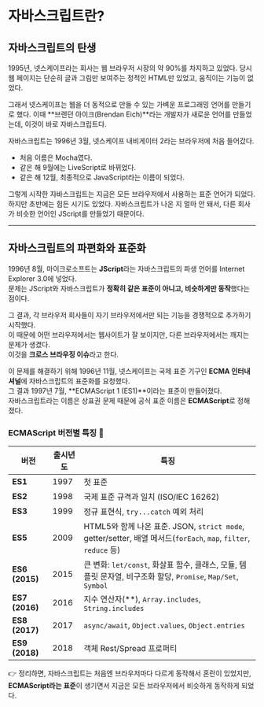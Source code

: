 # 자바스크립트란?

## 자바스크립트의 탄생
1995년, 넷스케이프라는 회사는 웹 브라우저 시장의 약 90%를 차지하고 있었다. 당시 웹 페이지는 단순히 글과 그림만 보여주는 정적인 HTML만 있었고, 움직이는 기능이 없었다.

그래서 넷스케이프는 웹을 더 동적으로 만들 수 있는 가벼운 프로그래밍 언어를 만들기로 했다. 이때 **브렌던 아이크(Brendan Eich)**라는 개발자가 새로운 언어를 만들었는데, 이것이 바로 자바스크립트다.

자바스크립트는 1996년 3월, 넷스케이프 내비게이터 2라는 브라우저에 처음 들어갔다.
* 처음 이름은 Mocha였다.
* 같은 해 9월에는 LiveScript로 바뀌었다.
* 같은 해 12월, 최종적으로 JavaScript라는 이름이 되었다.

그렇게 시작한 자바스크립트는 지금은 모든 브라우저에서 사용하는 표준 언어가 되었다. 하지만 초반에는 힘든 시기도 있었다. 자바스크립트가 나온 지 얼마 안 돼서, 다른 회사가 비슷한 언어인 JScript를 만들었기 때문이다.

---

## 자바스크립트의 파편화와 표준화
1996년 8월, 마이크로소프트는 **JScript**라는 자바스크립트의 파생 언어를 Internet Explorer 3.0에 넣었다.  
문제는 JScript와 자바스크립트가 **정확히 같은 표준이 아니고, 비슷하게만 동작**했다는 점이다.  

그 결과, 각 브라우저 회사들이 자기 브라우저에서만 되는 기능을 경쟁적으로 추가하기 시작했다.  
이 때문에 어떤 브라우저에서는 웹사이트가 잘 보이지만, 다른 브라우저에서는 깨지는 문제가 생겼다.  
이것을 **크로스 브라우징 이슈**라고 한다.  

이 문제를 해결하기 위해 1996년 11월, 넷스케이프는 국제 표준 기구인 **ECMA 인터내셔널**에 자바스크립트의 표준화를 요청했다.  
그 결과 1997년 7월, **ECMAScript 1 (ES1)**이라는 표준이 만들어졌다.  
자바스크립트라는 이름은 상표권 문제 때문에 공식 표준 이름은 **ECMAScript**로 정해졌다.  

### ECMAScript 버전별 특징 📌

| 버전 | 출시년도 | 특징 |
|------|---------|------|
| **ES1** | 1997 | 첫 표준 |
| **ES2** | 1998 | 국제 표준 규격과 일치 (ISO/IEC 16262) |
| **ES3** | 1999 | 정규 표현식, `try...catch` 예외 처리 |
| **ES5** | 2009 | HTML5와 함께 나온 표준. JSON, `strict mode`, getter/setter, 배열 메서드(`forEach`, `map`, `filter`, `reduce` 등) |
| **ES6 (2015)** | 2015 | 큰 변화: `let/const`, 화살표 함수, 클래스, 모듈, 템플릿 문자열, 비구조화 할당, `Promise`, `Map/Set`, `Symbol` |
| **ES7 (2016)** | 2016 | 지수 연산자(**), `Array.includes`, `String.includes` |
| **ES8 (2017)** | 2017 | `async/await`, `Object.values`, `Object.entries` |
| **ES9 (2018)** | 2018 | 객체 Rest/Spread 프로퍼티 |

👉 정리하면, 자바스크립트는 처음엔 브라우저마다 다르게 동작해서 혼란이 있었지만,  
**ECMAScript라는 표준**이 생기면서 지금은 모든 브라우저에서 비슷하게 동작하게 되었다.

